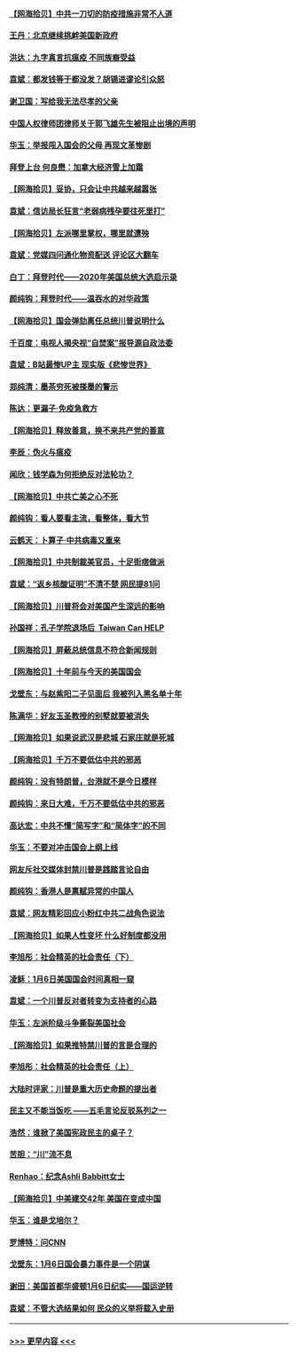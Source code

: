 #### [【网海拾贝】中共一刀切的防疫措施非常不人道](../pages/nsc993/n12724879.md?t=02011351) 
#### [王丹：北京继续挑衅美国新政府](../pages/nsc993/n12722456.md?t=02011351) 
#### [洪达：九字真言抗瘟疫 不同族裔受益](../pages/nsc993/n12722448.md?t=02011351) 
#### [袁斌：都发钱等于都没发？胡锡进谬论引众怒](../pages/nsc993/n12722393.md?t=02011351) 
#### [谢卫国：写给我无法尽孝的父亲](../pages/nsc993/n12720325.md?t=02011351) 
#### [中国人权律师团律师关于郭飞雄先生被阻止出境的声明](../pages/nsc993/n12720203.md?t=02011351) 
#### [华玉：举报闯入国会的父母 再现文革惨剧](../pages/nsc993/n12719070.md?t=02011351) 
#### [拜登上台 何良懋：加拿大经济雪上加霜](../pages/nsc993/n12718943.md?t=02011351) 
#### [【网海拾贝】妥协，只会让中共越来越嚣张](../pages/nsc993/n12717392.md?t=02011351) 
#### [袁斌：信访局长狂言“老弱病残孕要往死里打”](../pages/nsc993/n12717343.md?t=02011351) 
#### [【网海拾贝】左派哪里掌权，哪里就遭殃](../pages/nsc993/n12715009.md?t=02011351) 
#### [袁斌：党媒四问通化物资配送 评论区大翻车](../pages/nsc993/n12714950.md?t=02011351) 
#### [白丁：拜登时代——2020年美国总统大选启示录](../pages/nsc993/n12714920.md?t=02011351) 
#### [颜纯钩：拜登时代——温吞水的对华政策](../pages/nsc993/n12713245.md?t=02011351) 
#### [【网海拾贝】国会弹劾离任总统川普说明什么](../pages/nsc993/n12712816.md?t=02011351) 
#### [千百度：电视人揭央视“自焚案”报导源自政法委](../pages/nsc993/n12709760.md?t=02011351) 
#### [袁斌：B站最惨UP主 现实版《悲惨世界》](../pages/nsc993/n12709686.md?t=02011351) 
#### [郑纯清：墨茶穷死被搽墨的警示](../pages/nsc993/n12709262.md?t=02011351) 
#### [陈达：更漏子·免疫急救方](../pages/nsc993/n12709244.md?t=02011351) 
#### [【网海拾贝】释放善意，换不来共产党的善意](../pages/nsc993/n12708361.md?t=02011351) 
#### [李辰：伪火与瘟疫](../pages/nsc993/n12707981.md?t=02011351) 
#### [闻欣：钱学森为何拒绝反对法轮功？](../pages/nsc993/n12707407.md?t=02011351) 
#### [【网海拾贝】中共亡美之心不死](../pages/nsc993/n12707621.md?t=02011351) 
#### [颜纯钩：看人要看主流，看整体，看大节](../pages/nsc993/n12707536.md?t=02011351) 
#### [云鹤天：卜算子‧中共病毒又重来](../pages/nsc993/n12707408.md?t=02011351) 
#### [【网海拾贝】中共制裁美官员，十足街痞做派](../pages/nsc993/n12705115.md?t=02011351) 
#### [袁斌：“返乡核酸证明”不清不楚 网民提81问](../pages/nsc993/n12704982.md?t=02011351) 
#### [【网海拾贝】川普将会对美国产生深远的影响](../pages/nsc993/n12703045.md?t=02011351) 
#### [孙国祥：孔子学院退场后  Taiwan Can HELP](../pages/nsc993/n12702430.md?t=02011351) 
#### [【网海拾贝】屏蔽总统信息不符合新闻规则](../pages/nsc993/n12699998.md?t=02011351) 
#### [【网海拾贝】十年前与今天的美国国会](../pages/nsc993/n12696993.md?t=02011351) 
#### [戈壁东：与赵紫阳二子见面后 我被列入黑名单十年](../pages/nsc993/n12696215.md?t=02011351) 
#### [陈满华：好友玉圣教授的别墅就要被消失](../pages/nsc993/n12695411.md?t=02011351) 
#### [【网海拾贝】如果说武汉是悲城 石家庄就是死城](../pages/nsc993/n12694589.md?t=02011351) 
#### [【网海拾贝】千万不要低估中共的邪恶](../pages/nsc993/n12692771.md?t=02011351) 
#### [颜纯钩：没有特朗普，台港就不是今日模样](../pages/nsc993/n12692678.md?t=02011351) 
#### [颜纯钩：来日大难，千万不要低估中共的邪恶](../pages/nsc993/n12692080.md?t=02011351) 
#### [高达宏：中共不懂“简写字”和“简体字”的不同](../pages/nsc993/n12692068.md?t=02011351) 
#### [华玉：不要对冲击国会上纲上线](../pages/nsc993/n12689948.md?t=02011351) 
#### [网友斥社交媒体封禁川普是践踏言论自由](../pages/nsc993/n12687482.md?t=02011351) 
#### [颜纯钩：香港人是禀赋异常的中国人](../pages/nsc993/n12685142.md?t=02011351) 
#### [袁斌：网友精彩回应小粉红中共二战角色说法](../pages/nsc993/n12684994.md?t=02011351) 
#### [【网海拾贝】如果人性变坏 什么好制度都没用](../pages/nsc993/n12683000.md?t=02011351) 
#### [李旭彤：社会精英的社会责任（下）](../pages/nsc993/n12680604.md?t=02011351) 
#### [凌稣：1月6日美国国会时间真相一窥](../pages/nsc993/n12682780.md?t=02011351) 
#### [袁斌：一个川普反对者转变为支持者的心路](../pages/nsc993/n12682700.md?t=02011351) 
#### [华玉：左派阶级斗争撕裂美国社会](../pages/nsc993/n12681226.md?t=02011351) 
#### [【网海拾贝】如果推特禁川普的言是合理的](../pages/nsc993/n12681232.md?t=02011351) 
#### [李旭彤：社会精英的社会责任（上）](../pages/nsc993/n12680501.md?t=02011351) 
#### [大陆时评家：川普是重大历史命题的提出者](../pages/nsc993/n12679904.md?t=02011351) 
#### [民主又不能当饭吃 ——五毛言论反驳系列之一](../pages/nsc993/n12679877.md?t=02011351) 
#### [浩然：谁掀了美国宪政民主的桌子？](../pages/nsc993/n12679850.md?t=02011351) 
#### [苦胆：“川”流不息](../pages/nsc993/n12678388.md?t=02011351) 
#### [Renhao：纪念Ashli Babbitt女士](../pages/nsc993/n12678359.md?t=02011351) 
#### [【网海拾贝】中美建交42年 美国在变成中国](../pages/nsc993/n12678324.md?t=02011351) 
#### [华玉：谁是戈培尔？](../pages/nsc993/n12677515.md?t=02011351) 
#### [罗博特：问CNN](../pages/nsc993/n12677172.md?t=02011351) 
#### [戈壁东：1月6日国会暴力事件是一个阴谋](../pages/nsc993/n12674639.md?t=02011351) 
#### [谢田：美国首都华盛顿1月6日纪实——国运逆转](../pages/nsc993/n12673190.md?t=02011351) 
#### [袁斌：不管大选结果如何 民众的义举将载入史册](../pages/nsc993/n12672787.md?t=02011351) 

----
#### [ >>> 更早内容 <<< ](../indexes/nsc993-earlier.md)
